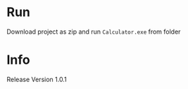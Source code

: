 # Run 
Download project as zip and run ```Calculator.exe``` from folder

# Info
Release Version 1.0.1

